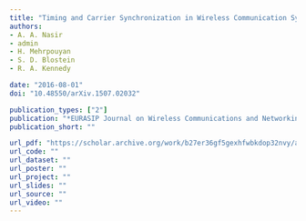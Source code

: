 ```yaml
---
title: "Timing and Carrier Synchronization in Wireless Communication Systems: A Survey and Classification of Research in the Last 5 Years"
authors:
- A. A. Nasir
- admin
- H. Mehrpouyan
- S. D. Blostein
- R. A. Kennedy

date: "2016-08-01"
doi: "10.48550/arXiv.1507.02032"

publication_types: ["2"]
publication: "*EURASIP Journal on Wireless Communications and Networking*"
publication_short: ""

url_pdf: "https://scholar.archive.org/work/b27er36gf5gexhfwbkdop32nvy/access/wayback/http://publisher-connector.core.ac.uk/resourcesync/data/Springer-OA/pdf/0df/aHR0cDovL2xpbmsuc3ByaW5nZXIuY29tLzEwLjExODYvczEzNjM4LTAxNi0wNjcwLTkucGRm.pdf"
url_code: ""
url_dataset: ""
url_poster: ""
url_project: ""
url_slides: ""
url_source: ""
url_video: ""
---
```

